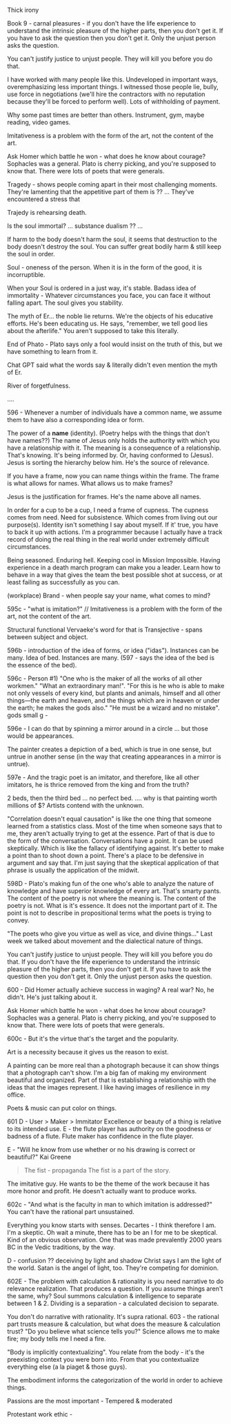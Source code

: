 Thick irony

Book 9 - carnal pleasures - if you don't have the life experience to understand the intrinsic pleasure of the higher parts, then you don't get it.
If you have to ask the question then you don't get it. Only the unjust person asks the question.

You can't justify justice to unjust people. They will kill you before you do that.

I have worked with many people like this. Undeveloped in important ways, overemphasizing less important things. I witnessed those people lie, bully, use force in negotiations (we'll hire the contractors with no reputation because they'll be forced to perform well). Lots of withholding of payment.

Why some past times are better than others. Instrument, gym, maybe reading, video games.

Imitativeness is a problem with the form of the art, not the content of the art.

Ask Homer which battle he won - what does he know about courage? Sophacles was a general. Plato is cherry picking, and you're supposed to know that. There were lots of poets that were generals.

Tragedy - shows people coming apart in their most challenging moments. They're lamenting that the appetitive part of them is ?? ... They've encountered a stress that 

Trajedy is rehearsing death.

Is the soul immortal? ... substance dualism ?? ...

If harm to the body doesn't harm the soul, it seems that destruction to the body doesn't destroy the soul.
You can suffer great bodily harm & still keep the soul in order.

Soul - oneness of the person. When it is in the form of the good, it is incorruptible.

When your Soul is ordered in a just way, it's stable.
Badass idea of immortality - 
Whatever circumstances you face, you can face it without falling apart. The soul gives you stability.

The myth of Er... the noble lie returns. We're the objects of his educative efforts. He's been educating us. He says, "remember, we tell good lies about the afterlife." You aren't supposed to take this literally.

End of Phato - Plato says only a fool would insist on the truth of this, but we have something to learn from it.


Chat GPT said what the words say & literally didn't even mention the myth of Er.

River of forgetfulness.

....

596 - Whenever a number of individuals have a common name, we assume them to have also a corresponding idea or form.

The power of a **name** (identity). (Poetry helps with the things that don't have names??)
The name of Jesus only holds the authority with which you have a relationship with it. The meaning is a consequence of a relationship. That's knowing. It's being informed by. Or, having conformed to (Jesus).
Jesus is sorting the hierarchy below him. He's the source of relevance.

If you have a frame, now you can name things within the frame.
The frame is what allows for names.
What allows us to make frames?

Jesus is the justification for frames. He's the name above all names.

In order for a cup to be a cup, I need a frame of cupness.
The cupness comes from need. Need for subsistence. Which comes from living out our purpose(s).
Identity isn't something I say about myself. If it' true, you have to back it up with actions. I'm a programmer because I actually have a track record of doing the real thing in the real world under extremely difficult circumstances. 

Being seasoned. Enduring hell. Keeping cool in Mission Impossible. Having experience in a death march program can make you a leader. Learn how to behave in a way that gives the team the best possible shot at success, or at least failing as successfully as you can.


(workplace) Brand - when people say your name, what comes to mind?


595c - "what is imitation?"
// Imitativeness is a problem with the form of the art, not the content of the art.

Structural functional
Vervaeke's word for that is Transjective - spans between subject and object.

596b - introduction of the idea of forms, or idea ("idas"). Instances can be many. Idea of bed. Instances are many.
(597 - says the idea of the bed is the essence of the bed).

596c - 
Person #1) "One who is the maker of all the works of all other workmen."
"What an extraordinary man!".
"For this is he who is able to make not only vessels of every kind, but plants and animals, himself and all other things—the earth and heaven, and the things which are in heaven or under the earth; he makes the gods also."
"He must be a wizard and no mistake".
gods small g - 


596e - I can do that by spinning a mirror around in a circle ... but those would be appearances.

The painter creates a depiction of a bed, which is true in one sense, but untrue in another sense (in the way that creating appearances in a mirror is untrue).

597e - And the tragic poet is an imitator, and therefore, like all other imitators, he is thrice removed from the king and from the truth?

2 beds, then the third bed ... no perfect bed.
.... why is that painting worth millions of $?
Artists contend with the unknown.


"Correlation doesn't equal causation" is like the one thing that someone learned from a statistics class. Most of the time when someone says that to me, they aren't actually trying to get at the essence.
Part of that is due to the form of the conversation. Conversations have a point.
It can be used skeptically. Which is like the fallacy of identifying against. It's better to make a point than to shoot down a point. There's a place to be defensive in argument and say that. I'm just saying that the skeptical application of that phrase is usually the application of the midwit.


598D -
Plato's making fun of the one who's able to analyze the nature of knowledge and have superior knowledge of every art. That's smarty pants.
The content of the poetry is not where the meaning is. The content of the poetry is not. What is it's essence. It does not the important part of it. The point is not to describe in propositional terms what the poets is trying to convey.

"The poets who give you virtue as well as vice, and divine things..."
Last week we talked about movement and the dialectical nature of things.

You can't justify justice to unjust people. They will kill you before you do that.
If you don't have the life experience to understand the intrinsic pleasure of the higher parts, then you don't get it.
If you have to ask the question then you don't get it. Only the unjust person asks the question.

600 - 
Did Homer actually achieve success in waging? A real war? No, he didn't. He's just talking about it.

Ask Homer which battle he won - what does he know about courage? Sophacles was a general. Plato is cherry picking, and you're supposed to know that. There were lots of poets that were generals.

600c - But it's the virtue that's the target and the popularity.

Art is a necessity because it gives us the reason to exist.

A painting can be more real than a photograph because it can show things that a photograph can't show.
I'm a big fan of making my environment beautiful and organized.
Part of that is establishing a relationship with the ideas that the images represent.
I like having images of resilience in my office.

Poets & music can put color on things.

601 D - 
User > Maker > Immitator
Excellence or beauty of a thing is relative to its intended use.
E - the flute player has authority on the goodness or badness of a flute. Flute maker has confidence in the flute player.

E - 
"Will he know from use whether or no his drawing is correct or beautiful?"
Kai Greene
> The fist - propaganda
> 	The fist is a part of the story.

The imitative guy.
He wants to be the theme of the work because it has more honor and profit. He doesn't actually want to produce works.

602c - "And what is the faculty in man to which imitation is addressed?"
You can't have the rational part unsustained.

Everything you know starts with senses. Decartes - I think therefore I am. I'm a skeptic. Oh wait a minute, there has to be an I for me to be skeptical. Kind of an obvious observation. One that was made prevalently 2000 years BC in the Vedic traditions, by the way.


D - confusion ??
deceiving by light and shadow
Christ says I am the light of the world. Satan is the angel of light, too. They're competing for dominion.


602E - The problem with calculation & rationality is you need narrative to do relevance realization.
That produces a question. If you assume things aren't the same, why?
Soul summons calculation & intelligence to separate between 1 & 2.
Dividing is a separation - a calculated decision to separate.


You don't do narrative with rationality. It's supra rational.
603 - the rational part trusts measure & calculation, but what does the measure & calculation trust?
"Do you believe what science tells you?"
Science allows me to make fire; my body tells me I need a fire.


"Body is implicitly contextualizing".
You relate from the body - it's the preexisting context you were born into. From that you contextualize everything else (a la piaget & those guys).


The embodiment informs the categorization of the world in order to achieve things.


Passions are the most important - 
Tempered & moderated

Protestant work ethic - 